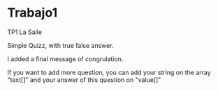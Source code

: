 # Trabajo1
TP1 La Salle

Simple Quizz, with true false answer.

I added a final message of congrulation.

If you want to add more question, you can add your string on the array "text[]" and your answer of this question on "value[]"
